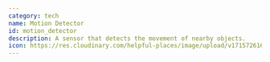 ```yaml
---
category: tech
name: Motion Detector
id: motion_detector
description: A sensor that detects the movement of nearby objects.
icon: https://res.cloudinary.com/helpful-places/image/upload/v1715726166/motion_detector_tb3wil.svg
---
```

